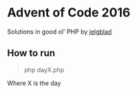 # Advent of Code 2016
Solutions in good ol' PHP by [jelgblad](https://github.com/jelgblad)

## How to run

> php dayX.php

Where X is the day